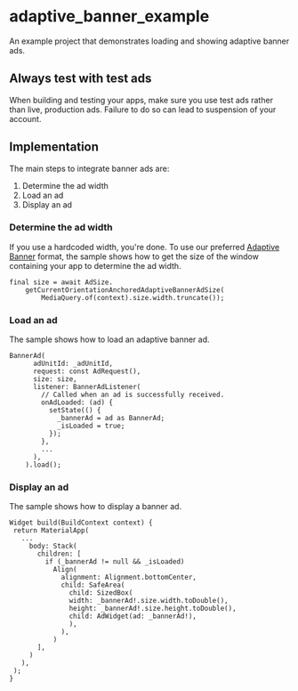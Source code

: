 # adaptive_banner_example

An example project that demonstrates loading and showing adaptive banner ads.

## Always test with test ads

When building and testing your apps, make sure you use test ads rather than
live, production ads. Failure to do so can lead to suspension of your account.

## Implementation

The main steps to integrate banner ads are:

1. Determine the ad width
2. Load an ad
3. Display an ad

### Determine the ad width
If you use a hardcoded width, you're done. To use our preferred [Adaptive Banner](https://developers.google.com/admob/flutter/banner/anchored-adaptive) format, the sample shows how to get the size of the window containing your app to determine the ad width.

```
final size = await AdSize.
    getCurrentOrientationAnchoredAdaptiveBannerAdSize(
        MediaQuery.of(context).size.width.truncate());
```


### Load an ad
The sample shows how to load an adaptive banner ad.

```
BannerAd(
      adUnitId: _adUnitId,
      request: const AdRequest(),
      size: size,
      listener: BannerAdListener(
        // Called when an ad is successfully received.
        onAdLoaded: (ad) {
          setState(() {
            _bannerAd = ad as BannerAd;
            _isLoaded = true;
          });
        },
        ...
      ),
    ).load();
 ```

 ### Display an ad
 The sample shows how to display a banner ad.

 ```
Widget build(BuildContext context) {
  return MaterialApp(
    ...
      body: Stack(
        children: [
          if (_bannerAd != null && _isLoaded)
            Align(
              alignment: Alignment.bottomCenter,
              child: SafeArea(
                child: SizedBox(
                width: _bannerAd!.size.width.toDouble(),
                height: _bannerAd!.size.height.toDouble(),
                child: AdWidget(ad: _bannerAd!),
                ),
              ),
            )
        ],
      )
    ),
  );
}
 ```
